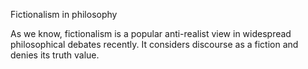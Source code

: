 Fictionalism in philosophy


As we know, fictionalism is a popular anti-realist view in widespread philosophical debates recently. It considers discourse as a fiction and denies its truth value.
